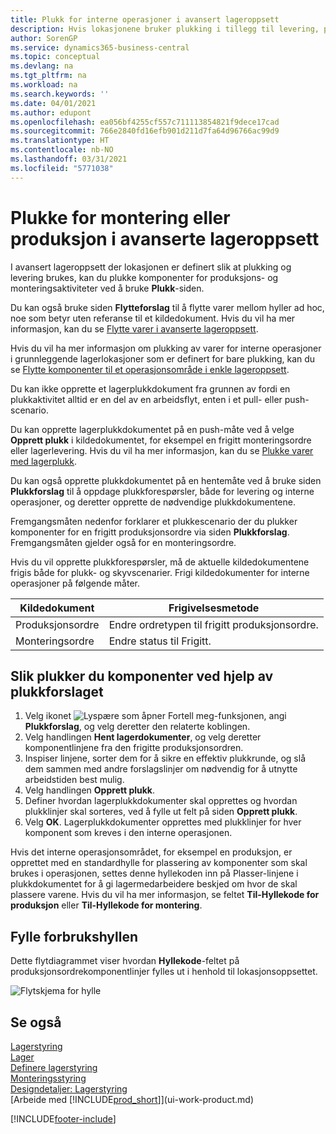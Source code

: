 ```yaml
---
title: Plukk for interne operasjoner i avansert lageroppsett
description: Hvis lokasjonene bruker plukking i tillegg til levering, plukker du komponenter for produksjons- og monteringsaktiviteter på siden Lagerplukking.
author: SorenGP
ms.service: dynamics365-business-central
ms.topic: conceptual
ms.devlang: na
ms.tgt_pltfrm: na
ms.workload: na
ms.search.keywords: ''
ms.date: 04/01/2021
ms.author: edupont
ms.openlocfilehash: ea056bf4255cf557c711113854821f9dece17cad
ms.sourcegitcommit: 766e2840fd16efb901d211d7fa64d96766ac99d9
ms.translationtype: HT
ms.contentlocale: nb-NO
ms.lasthandoff: 03/31/2021
ms.locfileid: "5771038"
---
```

# <a name="pick-for-production-or-assembly-in-advanced-warehouse-configurations"></a>Plukke for montering eller produksjon i avanserte lageroppsett
I avansert lageroppsett der lokasjonen er definert slik at plukking og levering brukes, kan du plukke komponenter for produksjons- og monteringsaktiviteter ved å bruke **Plukk**-siden.  

Du kan også bruke siden **Flytteforslag** til å flytte varer mellom hyller ad hoc, noe som betyr uten referanse til et kildedokument. Hvis du vil ha mer informasjon, kan du se [Flytte varer i avanserte lageroppsett](warehouse-how-to-move-items-in-advanced-warehousing.md).  

Hvis du vil ha mer informasjon om plukking av varer for interne operasjoner i grunnleggende lagerlokasjoner som er definert for bare plukking, kan du se [Flytte komponenter til et operasjonsområde i enkle lageroppsett](warehouse-how-to-move-components-to-an-operation-area-in-basic-warehousing.md).  

Du kan ikke opprette et lagerplukkdokument fra grunnen av fordi en plukkaktivitet alltid er en del av en arbeidsflyt, enten i et pull- eller push-scenario.  

Du kan opprette lagerplukkdokumentet på en push-måte ved å velge **Opprett plukk** i kildedokumentet, for eksempel en frigitt monteringsordre eller lagerlevering. Hvis du vil ha mer informasjon, kan du se [Plukke varer med lagerplukk](warehouse-how-to-pick-items-for-warehouse-shipment.md).  

Du kan også opprette plukkdokumentet på en hentemåte ved å bruke siden **Plukkforslag** til å oppdage plukkforespørsler, både for levering og interne operasjoner, og deretter opprette de nødvendige plukkdokumentene.  

Fremgangsmåten nedenfor forklarer et plukkescenario der du plukker komponenter for en frigitt produksjonsordre via siden **Plukkforslag**. Fremgangsmåten gjelder også for en monteringsordre.  

Hvis du vil opprette plukkforespørsler, må de aktuelle kildedokumentene frigis både for plukk- og skyvscenarier. Frigi kildedokumenter for interne operasjoner på følgende måter.  

|Kildedokument|Frigivelsesmetode|  
|---------------------|--------------------|  
|Produksjonsordre|Endre ordretypen til frigitt produksjonsordre.|  
|Monteringsordre|Endre status til Frigitt.|  

## <a name="to-pick-components-using-the-pick-worksheet"></a>Slik plukker du komponenter ved hjelp av plukkforslaget  
1.  Velg ikonet ![Lyspære som åpner Fortell meg-funksjonen](media/ui-search/search_small.png "Fortell hva du vil gjøre"), angi **Plukkforslag**, og velg deretter den relaterte koblingen.  
2.  Velg handlingen **Hent lagerdokumenter**, og velg deretter komponentlinjene fra den frigitte produksjonsordren.  
3.  Inspiser linjene, sorter dem for å sikre en effektiv plukkrunde, og slå dem sammen med andre forslagslinjer om nødvendig for å utnytte arbeidstiden best mulig.  
4.  Velg handlingen **Opprett plukk**.  
5.  Definer hvordan lagerplukkdokumenter skal opprettes og hvordan plukklinjer skal sorteres, ved å fylle ut felt på siden **Opprett plukk**.  
6.  Velg **OK**. Lagerplukkdokumenter opprettes med plukklinjer for hver komponent som kreves i den interne operasjonen.  

Hvis det interne operasjonsområdet, for eksempel en produksjon, er opprettet med en standardhylle for plassering av komponenter som skal brukes i operasjonen, settes denne hyllekoden inn på Plasser-linjene i plukkdokumentet for å gi lagermedarbeidere beskjed om hvor de skal plassere varene. Hvis du vil ha mer informasjon, se feltet **Til-Hyllekode for produksjon** eller **Til-Hyllekode for montering**.

## <a name="filling-the-consumption-bin"></a>Fylle forbrukshyllen
Dette flytdiagrammet viser hvordan **Hyllekode**-feltet på produksjonsordrekomponentlinjer fylles ut i henhold til lokasjonsoppsettet.

![Flytskjema for hylle](media/binflow.png "BinFlow")  

## <a name="see-also"></a>Se også
[Lagerstyring](warehouse-manage-warehouse.md)  
[Lager](inventory-manage-inventory.md)  
[Definere lagerstyring](warehouse-setup-warehouse.md)     
[Monteringsstyring](assembly-assemble-items.md)    
[Designdetaljer: Lagerstyring](design-details-warehouse-management.md)  
[Arbeide med [!INCLUDE[prod_short](includes/prod_short.md)]](ui-work-product.md)


[!INCLUDE[footer-include](includes/footer-banner.md)]